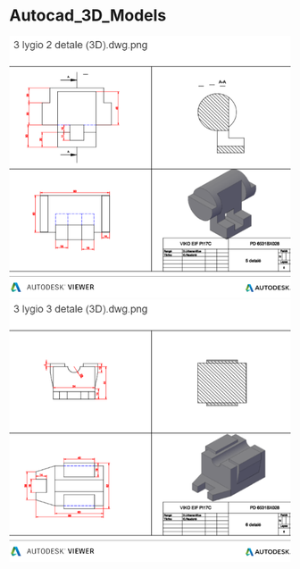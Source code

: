 # Autocad_3D_Models
![AutoCad_Image](Autocad_3D_models/3_lygio_2_detale_(3D).dwg.png)
![AutoCad_Image](Autocad_3D_models/3_lygio_3_detale_(3D).dwg.png)
